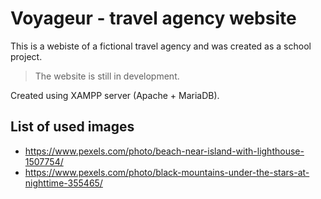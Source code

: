 # Voyageur - travel agency website

This is a webiste of a fictional travel agency and was created as a school project.

> The website is still in development.  

Created using XAMPP server (Apache + MariaDB).

## List of used images

- <https://www.pexels.com/photo/beach-near-island-with-lighthouse-1507754/>
- <https://www.pexels.com/photo/black-mountains-under-the-stars-at-nighttime-355465/>
